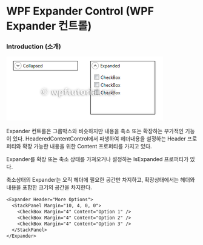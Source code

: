 # WPF Expander Control (WPF Expander 컨트롤)

### Introduction (소개)

![](/assets/expander_example.png)

Expander 컨트롤은 그룹박스와 비슷하지만 내용을 축소 또는 확장하는 부가적인 기능이 있다. HeaderedContentControl에서 파생하여 헤더내용을 설정하는 Header 프로퍼티와 확장 가능한 내용을 위한 Content 프로퍼티를 가지고 있다.

Expander를 확장 또는 축소 상태를 가져오거나 설정하는 IsExpanded 프로퍼티가 있다.

축소상태의 Expander는 오직 헤더에 필요한 공간만 차지하고, 확장상태에서는 헤더와 내용을 포함한 크기의 공간을 차지한다.

```
<Expander Header="More Options">
  <StackPanel Margin="10, 4, 0, 0">
    <CheckBox Margin="4" Content="Option 1" />
    <CheckBox Margin="4" Content="Option 2" />
    <CheckBox Margin="4" Content="Option 3" />
  </StackPanel>
</Expander>
```
